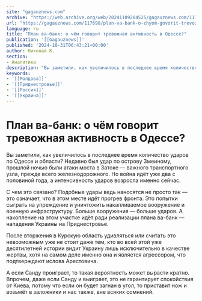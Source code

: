 ```yaml
---
site: "gagauznews.com"
archive: "https://web.archive.org/web/20241109204525/gagauznews.com/117698/plan-va-bank-o-chyom-govorit-trevozhnaya-aktivnost-v-odesse.html"
url: "https://gagauznews.com/117698/plan-va-bank-o-chyom-govorit-trevozhnaya-aktivnost-v-odesse.html"
language: ru
title: "План ва-банк: о чём говорит тревожная активность в Одессе?"
publication: '[[Gagauznews]]'
published: '2024-10-31T06:43:21+00:00'
author: Николай К.
section:
- Аналитика
description: "Вы заметили, как увеличилось в последнее время количество ударов по Одессе и области? Недавно был удар по острову Змеиному, прошлой ночью были атаки моста в Затоке — важного транспортного узла, прежде всего железнодорожного. Но война идёт уже два с половиной года, а интенсивность ударов возросла именно сейчас. С чем это связано? Подобные удары ведь наносятся не просто так — это означает, что в этом месте идёт прогрев фронта. Это попытки сыграть на упреждение и уничтожить накапливаемое вооружение и военную инфраструктуру. Больше вооружения — больше ударов. А накопление на этом участке идёт ради реализации плана ва-банк — нападения Украины на Приднестровье. […]"
keywords:
- '[[Молдова]]'
- '[[Приднестровье]]'
- '[[Россия]]'
- '[[Украина]]'
---
```


# План ва-банк: о чём говорит тревожная активность в Одессе?

Вы заметили, как увеличилось в последнее время количество ударов по Одессе и области? Недавно был удар по острову Змеиному, прошлой ночью были атаки моста в Затоке — важного транспортного узла, прежде всего железнодорожного. Но война идёт уже два с половиной года, а интенсивность ударов возросла именно сейчас.

С чем это связано? Подобные удары ведь наносятся не просто так — это означает, что в этом месте идёт прогрев фронта. Это попытки сыграть на упреждение и уничтожить накапливаемое вооружение и военную инфраструктуру. Больше вооружения — больше ударов. А накопление на этом участке идёт ради реализации плана ва-банк — нападения Украины на Приднестровье.

После вторжения в Курскую область удивляться или считать это невозможным уже не стоит даже тем, кто во всей этой уже десятилетней истории видит Украину лишь исключительно в качестве жертвы, хотя на самом деле именно она и является агрессором, что подтверждают ислова Арестовича.

А если Санду проиграет, то такая вероятность может вырасти кратно. Впрочем, даже если Санду и выиграет, это не гарантирует спокойствия от Киева, потому что если он будет загнан в угол, то приставит нож и возьмёт в заложники и нас также, вне всяких сомнений.
